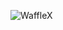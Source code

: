 ![WaffleX](https://github.com/WaffleXXX/website/assets/79367979/dae9ae18-62c1-4b3e-b8fe-6ee432a9b803)
